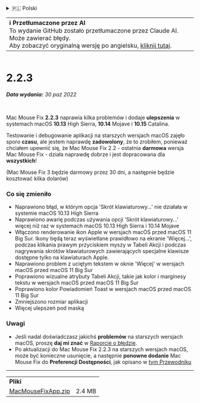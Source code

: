 <details>
<summary>🇵🇱 Polski</summary>

[🇬🇧 English (GitHub)](https://github.com/noah-nuebling/mac-mouse-fix/releases/tag/2.2.3)\
[🇦🇩 Català](https://redirect.macmousefix.com/?target=mmf-release&tag=2.2.3&locale=ca)\
[🇩🇪 Deutsch](https://redirect.macmousefix.com/?target=mmf-release&tag=2.2.3&locale=de)\
[🇪🇸 Español](https://redirect.macmousefix.com/?target=mmf-release&tag=2.2.3&locale=es)\
[🇫🇷 Français](https://redirect.macmousefix.com/?target=mmf-release&tag=2.2.3&locale=fr)\
[🇮🇩 Indonesia](https://redirect.macmousefix.com/?target=mmf-release&tag=2.2.3&locale=id)\
[🇮🇹 Italiano](https://redirect.macmousefix.com/?target=mmf-release&tag=2.2.3&locale=it)\
[🇭🇺 Magyar](https://redirect.macmousefix.com/?target=mmf-release&tag=2.2.3&locale=hu)\
[🇳🇱 Nederlands](https://redirect.macmousefix.com/?target=mmf-release&tag=2.2.3&locale=nl)\
**🇵🇱 Polski**\
[🇧🇷 Português (Brasil)](https://redirect.macmousefix.com/?target=mmf-release&tag=2.2.3&locale=pt-BR)\
[🇵🇹 Português (Portugal)](https://redirect.macmousefix.com/?target=mmf-release&tag=2.2.3&locale=pt-PT)\
[🇷🇴 Română](https://redirect.macmousefix.com/?target=mmf-release&tag=2.2.3&locale=ro)\
[🇸🇪 Svenska](https://redirect.macmousefix.com/?target=mmf-release&tag=2.2.3&locale=sv)\
[🇻🇳 Tiếng Việt](https://redirect.macmousefix.com/?target=mmf-release&tag=2.2.3&locale=vi)\
[🇹🇷 Türkçe](https://redirect.macmousefix.com/?target=mmf-release&tag=2.2.3&locale=tr)\
[🇨🇿 Čeština](https://redirect.macmousefix.com/?target=mmf-release&tag=2.2.3&locale=cs)\
[🇬🇷 Ελληνικά](https://redirect.macmousefix.com/?target=mmf-release&tag=2.2.3&locale=el)\
[🇷🇺 Русский](https://redirect.macmousefix.com/?target=mmf-release&tag=2.2.3&locale=ru)\
[🇺🇦 Українська](https://redirect.macmousefix.com/?target=mmf-release&tag=2.2.3&locale=uk)\
[🇮🇱 עברית](https://redirect.macmousefix.com/?target=mmf-release&tag=2.2.3&locale=he)\
[🇸🇦 العربية](https://redirect.macmousefix.com/?target=mmf-release&tag=2.2.3&locale=ar)\
[🇮🇳 हिन्दी](https://redirect.macmousefix.com/?target=mmf-release&tag=2.2.3&locale=hi)\
[🇹🇭 ไทย](https://redirect.macmousefix.com/?target=mmf-release&tag=2.2.3&locale=th)\
[🇨🇳 中文 (简体)](https://redirect.macmousefix.com/?target=mmf-release&tag=2.2.3&locale=zh-Hans)\
[🇨🇳 中文 (繁體)](https://redirect.macmousefix.com/?target=mmf-release&tag=2.2.3&locale=zh-Hant)\
[🇭🇰 中文（香港)](https://redirect.macmousefix.com/?target=mmf-release&tag=2.2.3&locale=zh-HK)\
[🇯🇵 日本語](https://redirect.macmousefix.com/?target=mmf-release&tag=2.2.3&locale=ja)\
[🇰🇷 한국어](https://redirect.macmousefix.com/?target=mmf-release&tag=2.2.3&locale=ko)\
[Help translate Mac Mouse Fix to different languages!](https://github.com/noah-nuebling/mac-mouse-fix/discussions/731)
</details>
<table align=><td>
<b>ℹ️ Przetłumaczone przez AI</b><br>
To wydanie GitHub zostało przetłumaczone przez Claude AI. Może zawierać błędy.<br>
Aby zobaczyć oryginalną wersję po angielsku, <a href="https://github.com/noah-nuebling/mac-mouse-fix/releases/tag/2.2.3">kliknij tutaj</a>.
</td></table>

<table></table>

# 2.2.3
***Data wydania:** 30 paź 2022*

<br>

Mac Mouse Fix **2.2.3** naprawia kilka problemów i dodaje **ulepszenia** w systemach macOS **10.13** High Sierra, **10.14** Mojave i **10.15** Catalina.

Testowanie i debugowanie aplikacji na starszych wersjach macOS zajęło sporo **czasu**, ale jestem naprawdę **zadowolony**, że to zrobiłem, ponieważ chciałem upewnić się, że Mac Mouse Fix 2.2 - ostatnia **darmowa** wersja Mac Mouse Fix - działa naprawdę dobrze i jest dopracowana dla **wszystkich**!

(Mac Mouse Fix 3 będzie darmowy przez 30 dni, a następnie będzie kosztować kilka dolarów)

### Co się zmieniło

- Naprawiono błąd, w którym opcja 'Skrót klawiaturowy...' nie działała w systemie macOS 10.13 High Sierra
- Naprawiono awarię podczas używania opcji 'Skrót klawiaturowy...' więcej niż raz w systemach macOS 10.13 High Sierra i 10.14 Mojave
- Włączono renderowanie ikon Apple w wersjach macOS przed macOS 11 Big Sur. Ikony będą teraz wyświetlane prawidłowo na ekranie 'Więcej...', podczas klikania prawym przyciskiem myszy w Tabeli Akcji i podczas nagrywania skrótów klawiaturowych zawierających specjalne klawisze dostępne tylko na klawiaturach Apple.
- Naprawiono problem z uciętym tekstem w oknie 'Więcej' w wersjach macOS przed macOS 11 Big Sur
- Poprawiono wizualne atrybuty Tabeli Akcji, takie jak kolor i marginesy tekstu w wersjach macOS przed macOS 11 Big Sur
- Poprawiono kolor Powiadomień Toast w wersjach macOS przed macOS 11 Big Sur
- Zmniejszono rozmiar aplikacji
- Więcej ulepszeń pod maską

### Uwagi

- Jeśli nadal doświadczasz jakichś **problemów** na starszych wersjach macOS, proszę **daj mi znać** w [Raporcie o błędzie](https://noah-nuebling.github.io/mac-mouse-fix-feedback-assistant/?type=bug-report).
- Po aktualizacji do Mac Mouse Fix 2.2.3 na starszych wersjach macOS, może być konieczne usunięcie, a następnie **ponowne dodanie** Mac Mouse Fix do **Preferencji Dostępności**, jak opisano w [tym Przewodniku](https://github.com/noah-nuebling/mac-mouse-fix/discussions/101)

---

<table align="start">
<tr>
    <td colspan=2>
        <b>Pliki</b>
    </td>
</tr>
<tr>
    <td><a href="https://github.com/noah-nuebling/mac-mouse-fix/releases/download/2.2.3/MacMouseFixApp.zip">MacMouseFixApp.zip</a></td>
    <td>2.4 MB</td>
</tr>
</table>